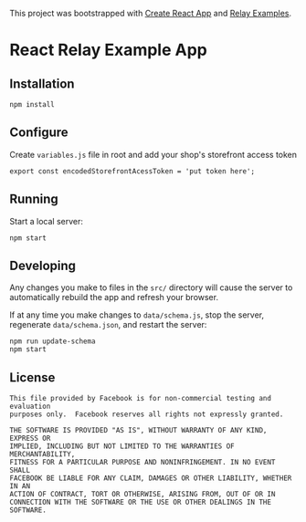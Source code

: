 This project was bootstrapped with [Create React App](https://github.com/facebookincubator/create-react-app) and [Relay Examples](https://github.com/relayjs/relay-examples).

# React Relay Example App

## Installation

```
npm install
```

## Configure

Create `variables.js` file in root and add your shop's storefront access token

```
export const encodedStorefrontAcessToken = 'put token here';
```

## Running

Start a local server:

```
npm start
```

## Developing

Any changes you make to files in the `src/` directory will cause the server to
automatically rebuild the app and refresh your browser.

If at any time you make changes to `data/schema.js`, stop the server,
regenerate `data/schema.json`, and restart the server:

```
npm run update-schema
npm start
```

## License

    This file provided by Facebook is for non-commercial testing and evaluation
    purposes only.  Facebook reserves all rights not expressly granted.

    THE SOFTWARE IS PROVIDED "AS IS", WITHOUT WARRANTY OF ANY KIND, EXPRESS OR
    IMPLIED, INCLUDING BUT NOT LIMITED TO THE WARRANTIES OF MERCHANTABILITY,
    FITNESS FOR A PARTICULAR PURPOSE AND NONINFRINGEMENT. IN NO EVENT SHALL
    FACEBOOK BE LIABLE FOR ANY CLAIM, DAMAGES OR OTHER LIABILITY, WHETHER IN AN
    ACTION OF CONTRACT, TORT OR OTHERWISE, ARISING FROM, OUT OF OR IN
    CONNECTION WITH THE SOFTWARE OR THE USE OR OTHER DEALINGS IN THE SOFTWARE.
